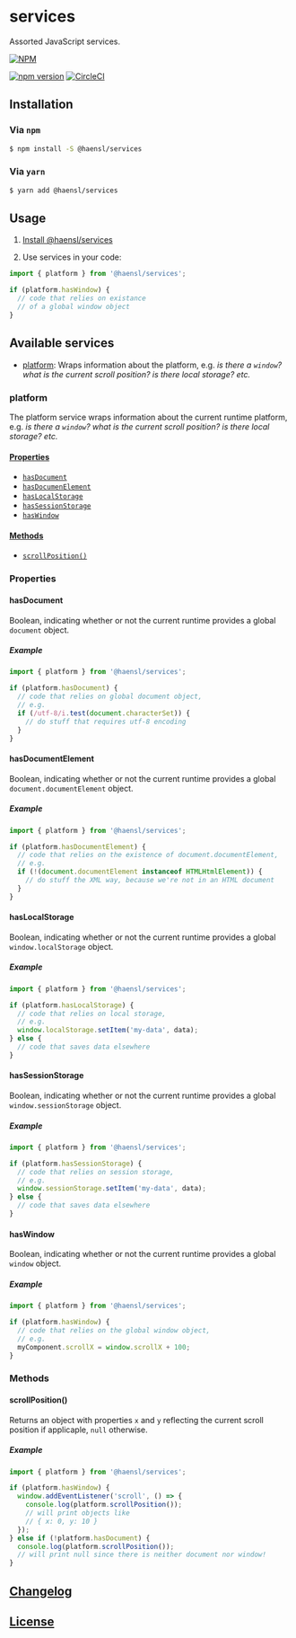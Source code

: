 # services
Assorted JavaScript services.

[![NPM](https://nodei.co/npm/@haensl%2Fservices.png?downloads=true)](https://nodei.co/npm/@haensl%2Fservices/)

[![npm version](https://badge.fury.io/js/@haensl%2Fservices.svg)](http://badge.fury.io/js/@haensl%2Fservices)
[![CircleCI](https://circleci.com/gh/haensl/services.svg?style=svg)](https://circleci.com/gh/haensl/services)

## Installation<a name="installation"></a>

### Via `npm`

```bash
$ npm install -S @haensl/services
```

### Via `yarn`

```bash
$ yarn add @haensl/services
```

## Usage

1. [Install @haensl/services](#installation)

2. Use services in your code:

```javascript
import { platform } from '@haensl/services';

if (platform.hasWindow) {
  // code that relies on existance
  // of a global window object
}
```

## Available services

* [platform](#platform): Wraps information about the platform, e.g. _is there a `window`? what is the current scroll position? is there local storage? etc._

### platform<a name="platform"></a>

The platform service wraps information about the current runtime platform, e.g. _is there a `window`? what is the current scroll position? is there local storage? etc._

#### [Properties](#platform-properties)
* [`hasDocument`](#platform.hasDocument)
* [`hasDocumenElement`](#platform.hasDocumentElement)
* [`hasLocalStorage`](#platform.hasLocalStorage)
* [`hasSessionStorage`](#platform.hasSessionStorage)
* [`hasWindow`](#platform.hasWindow)

#### [Methods](#platform-methods)
* [`scrollPosition()`](#platform.scrollPosition)

### Properties<a name="#platform-properties"></a>

#### hasDocument<a name="platform.hasDocument"></a>

Boolean, indicating whether or not the current runtime provides a global `document` object.

##### Example
```javascript
import { platform } from '@haensl/services';

if (platform.hasDocument) {
  // code that relies on global document object,
  // e.g.
  if (/utf-8/i.test(document.characterSet)) {
    // do stuff that requires utf-8 encoding
  }
}
```

#### hasDocumentElement<a name="platform.hasDocumentElement"></a>

Boolean, indicating whether or not the current runtime provides a global `document.documentElement` object.

##### Example
```javascript
import { platform } from '@haensl/services';

if (platform.hasDocumentElement) {
  // code that relies on the existence of document.documentElement,
  // e.g.
  if (!(document.documentElement instanceof HTMLHtmlElement)) {
    // do stuff the XML way, because we're not in an HTML document
  }
}
```

#### hasLocalStorage<a name="platform.hasLocalStorage"></a>

Boolean, indicating whether or not the current runtime provides a global `window.localStorage` object.

##### Example
```javascript
import { platform } from '@haensl/services';

if (platform.hasLocalStorage) {
  // code that relies on local storage,
  // e.g.
  window.localStorage.setItem('my-data', data);
} else {
  // code that saves data elsewhere
}
```

#### hasSessionStorage<a name="platform.hasSessionStorage"></a>

Boolean, indicating whether or not the current runtime provides a global `window.sessionStorage` object.

##### Example
```javascript
import { platform } from '@haensl/services';

if (platform.hasSessionStorage) {
  // code that relies on session storage,
  // e.g.
  window.sessionStorage.setItem('my-data', data);
} else {
  // code that saves data elsewhere
}
```

#### hasWindow<a name="platform.hasWindow"></a>

Boolean, indicating whether or not the current runtime provides a global `window` object.

##### Example
```javascript
import { platform } from '@haensl/services';

if (platform.hasWindow) {
  // code that relies on the global window object,
  // e.g.
  myComponent.scrollX = window.scrollX + 100;
}
```

### Methods<a name="platform-methods"></a>

#### scrollPosition()<a name="platform.scrollPosition"></a>

Returns an object with properties `x` and `y` reflecting the current scroll position if applicaple, `null` otherwise.

##### Example
```javascript
import { platform } from '@haensl/services';

if (platform.hasWindow) {
  window.addEventListener('scroll', () => {
    console.log(platform.scrollPosition());
    // will print objects like
    // { x: 0, y: 10 }
  });
} else if (!platform.hasDocument) {
  console.log(platform.scrollPosition());
  // will print null since there is neither document nor window!
}
```

## [Changelog](CHANGELOG.md)

## [License](LICENSE)

